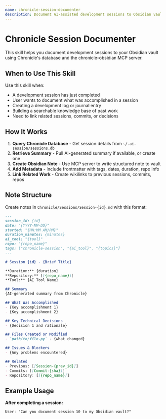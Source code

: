 ```yaml
---
name: chronicle-session-documenter
description: Document AI-assisted development sessions to Obsidian vault using Chronicle's MCP integration. Use when completing a coding session, creating development logs, or maintaining a knowledge base of past work. Automatically creates structured notes with metadata, summaries, and wikilinks to related sessions and commits.
---
```


# Chronicle Session Documenter

This skill helps you document development sessions to your Obsidian vault using Chronicle's database and the chronicle-obsidian MCP server.

## When to Use This Skill

Use this skill when:
- A development session has just completed
- User wants to document what was accomplished in a session
- Creating a development log or journal entry
- Building a searchable knowledge base of past work
- Need to link related sessions, commits, or decisions

## How It Works

1. **Query Chronicle Database** - Get session details from `~/.ai-session/sessions.db`
2. **Retrieve Summary** - Pull AI-generated summary if available, or create one
3. **Create Obsidian Note** - Use MCP server to write structured note to vault
4. **Add Metadata** - Include frontmatter with tags, dates, duration, repo info
5. **Link Related Work** - Create wikilinks to previous sessions, commits, repos

## Note Structure

Create notes in `Chronicle/Sessions/Session-{id}.md` with this format:

```markdown
---
session_id: {id}
date: "{YYYY-MM-DD}"
started: "{HH:MM AM/PM}"
duration_minutes: {minutes}
ai_tool: "{tool}"
repo: "{repo_name}"
tags: ["chronicle-session", "{ai_tool}", "{topics}"]
---

# Session {id} - {Brief Title}

**Duration:** {duration}
**Repository:** [[{repo_name}]]
**Tool:** {AI Tool Name}

## Summary
{AI-generated summary from Chronicle}

## What Was Accomplished
- {Key accomplishment 1}
- {Key accomplishment 2}

## Key Technical Decisions
- {Decision 1 and rationale}

## Files Created or Modified
- `path/to/file.py` - {what changed}

## Issues & Blockers
- {Any problems encountered}

## Related
- Previous: [[Session-{prev_id}]]
- Commits: [[Commit-{sha}]]
- Repository: [[{repo_name}]]
```

## Example Usage

**After completing a session:**
```
User: "Can you document session 10 to my Obsidian vault?"